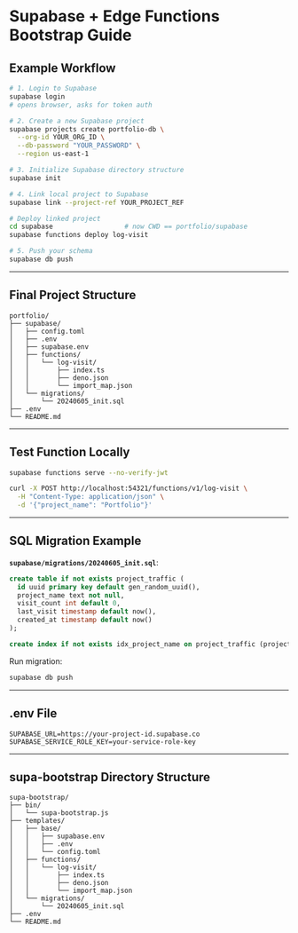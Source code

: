 # Supabase + Edge Functions Bootstrap Guide

## Example Workflow

```bash
# 1. Login to Supabase
supabase login
# opens browser, asks for token auth

# 2. Create a new Supabase project
supabase projects create portfolio-db \
  --org-id YOUR_ORG_ID \
  --db-password "YOUR_PASSWORD" \
  --region us-east-1

# 3. Initialize Supabase directory structure
supabase init

# 4. Link local project to Supabase
supabase link --project-ref YOUR_PROJECT_REF

# Deploy linked project
cd supabase                  # now CWD == portfolio/supabase
supabase functions deploy log-visit

# 5. Push your schema
supabase db push
```

---

## Final Project Structure

```
portfolio/
├── supabase/
│   ├── config.toml
│   ├── .env
│   ├── supabase.env
│   ├── functions/
│   │   └── log-visit/
│   │       ├── index.ts
│   │       ├── deno.json
│   │       └── import_map.json
│   └── migrations/
│       └── 20240605_init.sql
├── .env
└── README.md
```

---

## Test Function Locally

```bash
supabase functions serve --no-verify-jwt
```

```bash
curl -X POST http://localhost:54321/functions/v1/log-visit \
  -H "Content-Type: application/json" \
  -d '{"project_name": "Portfolio"}'
```

---

## SQL Migration Example

**`supabase/migrations/20240605_init.sql`**:

```sql
create table if not exists project_traffic (
  id uuid primary key default gen_random_uuid(),
  project_name text not null,
  visit_count int default 0,
  last_visit timestamp default now(),
  created_at timestamp default now()
);

create index if not exists idx_project_name on project_traffic (project_name);
```

Run migration:
```bash
supabase db push
```

---

## .env File

```
SUPABASE_URL=https://your-project-id.supabase.co
SUPABASE_SERVICE_ROLE_KEY=your-service-role-key
```

---

## supa-bootstrap Directory Structure

```
supa-bootstrap/
├── bin/
│   └── supa-bootstrap.js
├── templates/
│   ├── base/
│   │   ├── supabase.env
│   │   ├── .env
│   │   └── config.toml
│   ├── functions/
│   │   └── log-visit/
│   │       ├── index.ts
│   │       ├── deno.json
│   │       └── import_map.json
│   └── migrations/
│       └── 20240605_init.sql
├── .env
└── README.md
```